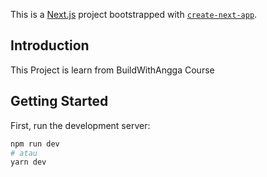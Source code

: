 This is a [Next.js](https://nextjs.org/) project bootstrapped with [`create-next-app`](https://github.com/vercel/next.js/tree/canary/packages/create-next-app).

## Introduction

This Project is learn from BuildWithAngga Course

## Getting Started

First, run the development server:

```bash
npm run dev
# atau
yarn dev
```


